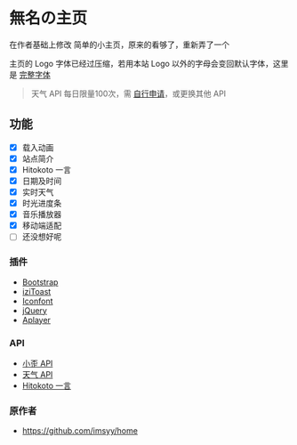 # 無名の主页

在作者基础上修改
简单的小主页，原来的看够了，重新弄了一个
</p>

主页的 Logo 字体已经过压缩，若用本站 Logo 以外的字母会变回默认字体，这里是 [完整字体](https://file.imsyy.top/font/Pacifico-Regular.ttf)

> 天气 API 每日限量100次，需 [自行申请](https://www.tianqiapi.com/)，或更换其他 API

## 功能

- [x] 载入动画
- [x] 站点简介
- [x] Hitokoto 一言
- [x] 日期及时间
- [x] 实时天气
- [x] 时光进度条
- [x] 音乐播放器
- [x] 移动端适配
- [ ] 还没想好呢

### 插件

- [Bootstrap](https://getbootstrap.com/)
- [iziToast](https://izitoast.marcelodolza.com/)
- [Iconfont](https://www.iconfont.cn/)
- [jQuery](https://jquery.com/)
- [Aplayer](https://aplayer.js.org/)

### API

- [小歪 API](https://api.ixiaowai.cn/)
- [天气 API](https://www.tianqiapi.com/)
- [Hitokoto 一言](https://hitokoto.cn/)

### 原作者

- <https://github.com/imsyy/home>

